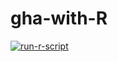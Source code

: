 # gha-with-R
[![run-r-script](https://github.com/ambarja/gha-with-R/actions/workflows/hello-world.yml/badge.svg)](https://github.com/ambarja/gha-with-R/actions/workflows/hello-world.yml)
